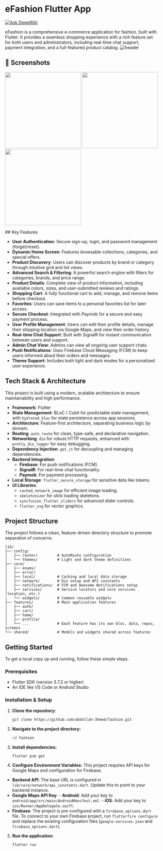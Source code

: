 # eFashion Flutter App
[![Ask DeepWiki](https://devin.ai/assets/askdeepwiki.png)](https://deepwiki.com/Abdullah-3hmed/fashion)

eFashion is a comprehensive e-commerce application for fashion, built with Flutter. It provides a seamless shopping experience with a rich feature set for both users and administrators, including real-time chat support, payment integration, and a full-featured product catalog.
![header](https://i.postimg.cc/8cT5V8rX/2025-09-05-184758.png)

## 📸 Screenshots

<p float="left">
  <img src="https://i.postimg.cc/mkZb5Q00/2025-09-05-185016.png" width="250"/>
  <img src="https://i.postimg.cc/P5vd9fRr/2025-09-05-185128.png" width="250"/>
  <img src="https://i.postimg.cc/mZ04MWrv/2025-09-05-185359.png" width="250"/>
</p>
## Key Features

- **User Authentication**: Secure sign-up, login, and password management (forget/reset).
- **Dynamic Home Screen**: Features browsable collections, categories, and special offers.
- **Product Discovery**: Users can discover products by brand or category through intuitive grid and list views.
- **Advanced Search & Filtering**: A powerful search engine with filters for categories, brands, and price range.
- **Product Details**: Complete view of product information, including available colors, sizes, and user-submitted reviews and ratings.
- **Shopping Cart**: A fully functional cart to add, manage, and remove items before checkout.
- **Favorites**: Users can save items to a personal favorites list for later access.
- **Secure Checkout**: Integrated with Paymob for a secure and easy payment process.
- **User Profile Management**: Users can edit their profile details, manage their shipping location via Google Maps, and view their order history.
- **Real-time Chat Support**: Built with SignalR for instant communication between users and support.
- **Admin Chat View**: Admins can view all ongoing user support chats.
- **Push Notifications**: Uses Firebase Cloud Messaging (FCM) to keep users informed about their orders and messages.
- **Theme Support**: Includes both light and dark modes for a personalized user experience.

## Tech Stack & Architecture

This project is built using a modern, scalable architecture to ensure maintainability and high performance.

- **Framework**: Flutter
- **State Management**: BLoC / Cubit for predictable state management, with `hydrated_bloc` for state persistence across app sessions.
- **Architecture**: Feature-first architecture, separating business logic by domain.
- **Routing**: `auto_route` for clean, type-safe, and declarative navigation.
- **Networking**: `dio` for robust HTTP requests, enhanced with `pretty_dio_logger` for easy debugging.
- **Dependency Injection**: `get_it` for decoupling and managing dependencies.
- **Backend Integration**:
   - **Firebase**: For push notifications (FCM).
   - **SignalR**: For real-time chat functionality.
   - **Paymob**: For payment processing.
- **Local Storage**: `flutter_secure_storage` for sensitive data like tokens.
- **UI Libraries**:
   - `cached_network_image` for efficient image loading.
   - `skeletonizer` for slick loading skeletons.
   - `syncfusion_flutter_sliders` for advanced slider controls.
   - `flutter_svg` for vector graphics.

## Project Structure

The project follows a clean, feature-driven directory structure to promote separation of concerns.

```
lib/
├── config/
│   ├── router/         # AutoRoute configuration
│   └── themes/         # Light and dark theme definitions
├── core/
│   ├── enums/
│   ├── error/
│   ├── local/          # Caching and local data storage
│   ├── network/        # Dio setup and API constants
│   ├── notifications/  # FCM and Awesome Notifications setup
│   ├── services/       # Service locators and core services (location, etc.)
│   └── widgets/        # Common reusable widgets
├── features/           # Main application features
│   ├── auth/
│   ├── cart/
│   ├── home/
│   ├── profile/
│   └── ...             # Each feature has its own bloc, data, repos, screens
└── shared/             # Models and widgets shared across features
```

## Getting Started

To get a local copy up and running, follow these simple steps.

### Prerequisites

- Flutter SDK (version 3.7.2 or higher)
- An IDE like VS Code or Android Studio

### Installation & Setup

1.  **Clone the repository:**
    ```sh
    git clone https://github.com/abdullah-3hmed/fashion.git
    ```
2.  **Navigate to the project directory:**
    ```sh
    cd fashion
    ```
3.  **Install dependencies:**
    ```sh
    flutter pub get
    ```
4.  **Configure Environment Variables:**
    This project requires API keys for Google Maps and configuration for Firebase.

   -   **Backend API**: The base URL is configured in `lib/core/network/api_constants.dart`. Update this to point to your backend instance.
   -   **Google Maps API Key**:
      -   **Android**: Add your key to `android/app/src/main/AndroidManifest.xml`.
      -   **iOS**: Add your key to `ios/Runner/AppDelegate.swift`.
   -   **Firebase**: The project is pre-configured with a `firebase_options.dart` file. To connect to your own Firebase project, run `flutterfire configure` and replace the existing configuration files (`google-services.json` and `firebase_options.dart`).

5.  **Run the application:**
    ```sh
    flutter run